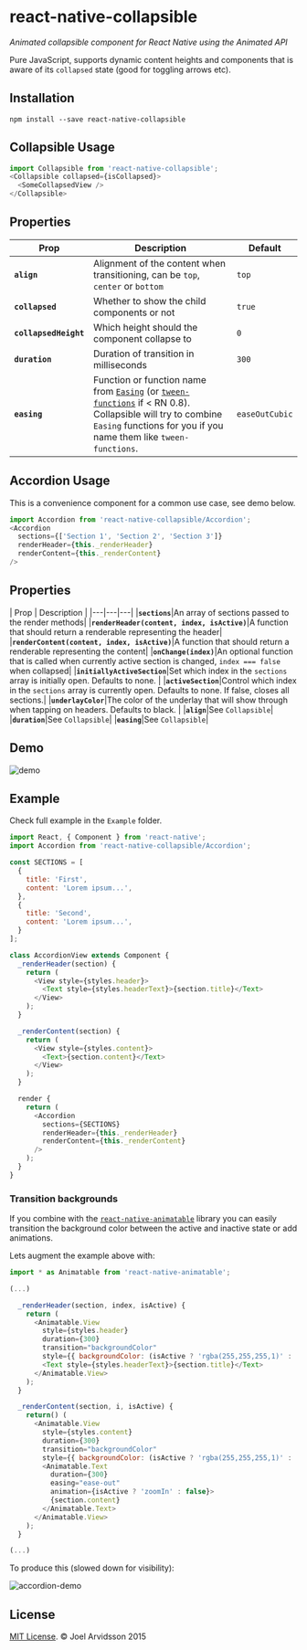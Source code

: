 # react-native-collapsible
*Animated collapsible component for React Native using the Animated API*

Pure JavaScript, supports dynamic content heights and components that is aware of its `collapsed` state (good for toggling arrows etc).

## Installation

```
npm install --save react-native-collapsible
```

## Collapsible Usage

```js
import Collapsible from 'react-native-collapsible';
<Collapsible collapsed={isCollapsed}>
  <SomeCollapsedView />
</Collapsible>
```

## Properties

| Prop | Description | Default |
|---|---|---|
|**`align`**|Alignment of the content when transitioning, can be `top`, `center` or `bottom`|`top`|
|**`collapsed`**|Whether to show the child components or not|`true`|
|**`collapsedHeight`**|Which height should the component collapse to|`0`|
|**`duration`**|Duration of transition in milliseconds|`300`|
|**`easing`**|Function or function name from [`Easing`](https://github.com/facebook/react-native/blob/master/Libraries/Animated/src/Easing.js) (or [`tween-functions`](https://github.com/chenglou/tween-functions) if < RN 0.8). Collapsible will try to combine `Easing` functions for you if you name them like `tween-functions`. |`easeOutCubic`|

## Accordion Usage

This is a convenience component for a common use case, see demo below. 

```js
import Accordion from 'react-native-collapsible/Accordion';
<Accordion 
  sections={['Section 1', 'Section 2', 'Section 3']}
  renderHeader={this._renderHeader}
  renderContent={this._renderContent}
/>
```

## Properties

| Prop | Description |
|---|---|---|
|**`sections`**|An array of sections passed to the render methods|
|**`renderHeader(content, index, isActive)`**|A function that should return a renderable representing the header|
|**`renderContent(content, index, isActive)`**|A function that should return a renderable representing the content|
|**`onChange(index)`**|An optional function that is called when currently active section is changed, `index === false` when collapsed|
|**`initiallyActiveSection`**|Set which index in the `sections` array is initially open. Defaults to none. |
|**`activeSection`**|Control which index in the `sections` array is currently open. Defaults to none. If false, closes all sections.|
|**`underlayColor`**|The color of the underlay that will show through when tapping on headers. Defaults to black. |
|**`align`**|See `Collapsible`|
|**`duration`**|See `Collapsible`|
|**`easing`**|See `Collapsible`|

## Demo

![demo](https://cloud.githubusercontent.com/assets/378279/8047315/0237ca2c-0e44-11e5-9a16-1da052406eb0.gif)

## Example 

Check full example in the `Example` folder. 

```js
import React, { Component } from 'react-native';
import Accordion from 'react-native-collapsible/Accordion';

const SECTIONS = [
  {
    title: 'First',
    content: 'Lorem ipsum...',
  },
  {
    title: 'Second',
    content: 'Lorem ipsum...',
  }
];

class AccordionView extends Component {
  _renderHeader(section) {
    return (
      <View style={styles.header}>
        <Text style={styles.headerText}>{section.title}</Text>
      </View>
    );
  }

  _renderContent(section) {
    return (
      <View style={styles.content}>
        <Text>{section.content}</Text>
      </View>
    );
  }

  render {
    return (
      <Accordion
        sections={SECTIONS}
        renderHeader={this._renderHeader}
        renderContent={this._renderContent}
      />
    );
  }
}
```

### Transition backgrounds

If you combine with the [`react-native-animatable`](https://github.com/oblador/react-native-animatable) library you can easily transition the background color between the active and inactive state or add animations. 

Lets augment the example above with:
```js
import * as Animatable from 'react-native-animatable';

(...)

  _renderHeader(section, index, isActive) {
    return (
      <Animatable.View
        style={styles.header}
        duration={300}
        transition="backgroundColor"
        style={{ backgroundColor: (isActive ? 'rgba(255,255,255,1)' : 'rgba(245,252,255,1)') }}>
        <Text style={styles.headerText}>{section.title}</Text>
      </Animatable.View>
    );
  }

  _renderContent(section, i, isActive) {
    return() (
      <Animatable.View
        style={styles.content}
        duration={300}
        transition="backgroundColor"
        style={{ backgroundColor: (isActive ? 'rgba(255,255,255,1)' : 'rgba(245,252,255,1)') }}>
        <Animatable.Text
          duration={300}
          easing="ease-out"
          animation={isActive ? 'zoomIn' : false}>
          {section.content}
        </Animatable.Text>
      </Animatable.View>
    );
  }

(...)
```

To produce this (slowed down for visibility): 

![accordion-demo](https://cloud.githubusercontent.com/assets/378279/10767769/2ddfe234-7cb4-11e5-8ef1-c0f8c67ead58.gif)


## License

[MIT License](http://opensource.org/licenses/mit-license.html). © Joel Arvidsson 2015

